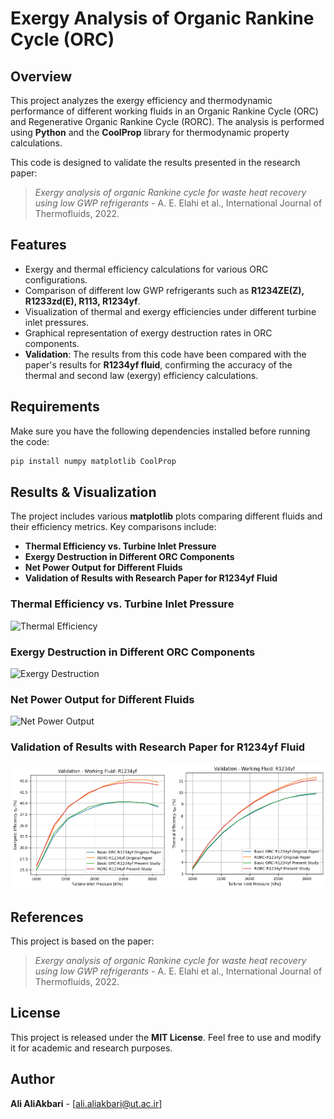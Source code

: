 # Exergy Analysis of Organic Rankine Cycle (ORC) 

## Overview
This project analyzes the exergy efficiency and thermodynamic performance of different working fluids in an Organic Rankine Cycle (ORC) and Regenerative Organic Rankine Cycle (RORC). The analysis is performed using **Python** and the **CoolProp** library for thermodynamic property calculations.

This code is designed to validate the results presented in the research paper:
> *Exergy analysis of organic Rankine cycle for waste heat recovery using low GWP refrigerants* - A. E. Elahi et al., International Journal of Thermofluids, 2022.

## Features
- Exergy and thermal efficiency calculations for various ORC configurations.
- Comparison of different low GWP refrigerants such as **R1234ZE(Z), R1233zd(E), R113, R1234yf**.
- Visualization of thermal and exergy efficiencies under different turbine inlet pressures.
- Graphical representation of exergy destruction rates in ORC components.
- **Validation**: The results from this code have been compared with the paper's results for **R1234yf fluid**, confirming the accuracy of the thermal and second law (exergy) efficiency calculations.

## Requirements
Make sure you have the following dependencies installed before running the code:

```bash
pip install numpy matplotlib CoolProp
```

## Results & Visualization
The project includes various **matplotlib** plots comparing different fluids and their efficiency metrics. Key comparisons include:
- **Thermal Efficiency vs. Turbine Inlet Pressure**
- **Exergy Destruction in Different ORC Components**
- **Net Power Output for Different Fluids**
- **Validation of Results with Research Paper for R1234yf Fluid**


### Thermal Efficiency vs. Turbine Inlet Pressure
![Thermal Efficiency](images/thermal_efficiency.png)

### Exergy Destruction in Different ORC Components
![Exergy Destruction](images/exergy_destruction.png)

### Net Power Output for Different Fluids
![Net Power Output](images/net_power_output.png)

### Validation of Results with Research Paper for R1234yf Fluid
<p align="center">
  <img src="Images/5-1.png"  width="250"/>
  <img src="Images/5-2.png"  width="250"/>
</p>



## References
This project is based on the paper:
> *Exergy analysis of organic Rankine cycle for waste heat recovery using low GWP refrigerants* - A. E. Elahi et al., International Journal of Thermofluids, 2022.

## License
This project is released under the **MIT License**. Feel free to use and modify it for academic and research purposes.

## Author
**Ali AliAkbari** - [ali.aliakbari@ut.ac.ir]

